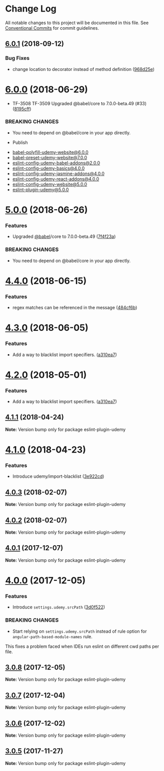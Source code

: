 # Change Log

All notable changes to this project will be documented in this file.
See [Conventional Commits](https://conventionalcommits.org) for commit guidelines.

 <a name="6.0.1"></a>
## [6.0.1](https://github.com/udemy/js-tooling/compare/eslint-plugin-udemy@6.0.0...eslint-plugin-udemy@6.0.1) (2018-09-12)


### Bug Fixes

* change location to decorator instead of method definition ([968d25e](https://github.com/udemy/js-tooling/commit/968d25e))




 <a name="6.0.0"></a>
# [6.0.0](https://github.com/udemy/js-tooling/compare/eslint-plugin-udemy@4.4.0...eslint-plugin-udemy@6.0.0) (2018-06-29)


* TF-3508 TF-3509 Upgraded @babel/core to 7.0.0-beta.49 (#33) ([8195cff](https://github.com/udemy/js-tooling/commit/8195cff))


### BREAKING CHANGES

* You need to depend on @babel/core in your app directly.

* Publish

- babel-polyfill-udemy-website@6.0.0
- babel-preset-udemy-website@7.0.0
- eslint-config-udemy-babel-addons@2.0.0
- eslint-config-udemy-basics@4.0.0
- eslint-config-udemy-jasmine-addons@4.0.0
- eslint-config-udemy-react-addons@4.0.0
- eslint-config-udemy-website@5.0.0
- eslint-plugin-udemy@5.0.0




<a name="5.0.0"></a>
# [5.0.0](https://github.com/udemy/js-tooling/compare/eslint-plugin-udemy@4.4.0...eslint-plugin-udemy@5.0.0) (2018-06-26)


### Features

* Upgraded [@babel](https://github.com/babel)/core to 7.0.0-beta.49 ([7f4f23a](https://github.com/udemy/js-tooling/commit/7f4f23a))


### BREAKING CHANGES

* You need to depend on @babel/core in your app directly.




<a name="4.4.0"></a>
# [4.4.0](https://github.com/udemy/js-tooling/compare/eslint-plugin-udemy@4.3.0...eslint-plugin-udemy@4.4.0) (2018-06-15)


### Features

* regex matches can be referenced in the message ([484cf6b](https://github.com/udemy/js-tooling/commit/484cf6b))




<a name="4.3.0"></a>
# [4.3.0](https://github.com/udemy/js-tooling/compare/eslint-plugin-udemy@4.1.1...eslint-plugin-udemy@4.3.0) (2018-06-05)


### Features

* Add a way to blacklist import specifiers. ([a310ea7](https://github.com/udemy/js-tooling/commit/a310ea7))




<a name="4.2.0"></a>
# [4.2.0](https://github.com/udemy/js-tooling/compare/eslint-plugin-udemy@4.1.1...eslint-plugin-udemy@4.2.0) (2018-05-01)


### Features

* Add a way to blacklist import specifiers. ([a310ea7](https://github.com/udemy/js-tooling/commit/a310ea7))




<a name="4.1.1"></a>
## [4.1.1](https://github.com/udemy/js-tooling/compare/eslint-plugin-udemy@4.1.0...eslint-plugin-udemy@4.1.1) (2018-04-24)




**Note:** Version bump only for package eslint-plugin-udemy

<a name="4.1.0"></a>
# [4.1.0](https://github.com/udemy/js-tooling/compare/eslint-plugin-udemy@4.0.3...eslint-plugin-udemy@4.1.0) (2018-04-23)


### Features

* Introduce udemy/import-blacklist ([3e922cd](https://github.com/udemy/js-tooling/commit/3e922cd))




<a name="4.0.3"></a>
## [4.0.3](https://github.com/udemy/js-tooling/compare/eslint-plugin-udemy@4.0.2...eslint-plugin-udemy@4.0.3) (2018-02-07)




**Note:** Version bump only for package eslint-plugin-udemy

<a name="4.0.2"></a>
## [4.0.2](https://github.com/udemy/js-tooling/compare/eslint-plugin-udemy@4.0.1...eslint-plugin-udemy@4.0.2) (2018-02-07)




**Note:** Version bump only for package eslint-plugin-udemy

<a name="4.0.1"></a>
## [4.0.1](https://github.com/udemy/js-tooling/compare/eslint-plugin-udemy@4.0.0...eslint-plugin-udemy@4.0.1) (2017-12-07)




**Note:** Version bump only for package eslint-plugin-udemy

<a name="4.0.0"></a>
# [4.0.0](https://github.com/udemy/js-tooling/compare/eslint-plugin-udemy@3.0.8...eslint-plugin-udemy@4.0.0) (2017-12-05)


### Features

* Introduce `settings.udemy.srcPath` ([3d0f522](https://github.com/udemy/js-tooling/commit/3d0f522))


### BREAKING CHANGES

* Start relying on `settings.udemy.srcPath` instead of rule option for `angular-path-based-module-names` rule.

This fixes a problem faced when IDEs run eslint on different cwd paths per file.




<a name="3.0.8"></a>
## [3.0.8](https://github.com/udemy/js-tooling/compare/eslint-plugin-udemy@3.0.7...eslint-plugin-udemy@3.0.8) (2017-12-05)




**Note:** Version bump only for package eslint-plugin-udemy

<a name="3.0.7"></a>
## [3.0.7](https://github.com/udemy/js-tooling/compare/eslint-plugin-udemy@3.0.6...eslint-plugin-udemy@3.0.7) (2017-12-04)




**Note:** Version bump only for package eslint-plugin-udemy

<a name="3.0.6"></a>
## [3.0.6](https://github.com/udemy/js-tooling/compare/eslint-plugin-udemy@3.0.5...eslint-plugin-udemy@3.0.6) (2017-12-02)




**Note:** Version bump only for package eslint-plugin-udemy

<a name="3.0.5"></a>
## [3.0.5](https://github.com/udemy/js-tooling/compare/eslint-plugin-udemy@3.0.4...eslint-plugin-udemy@3.0.5) (2017-11-27)




**Note:** Version bump only for package eslint-plugin-udemy
